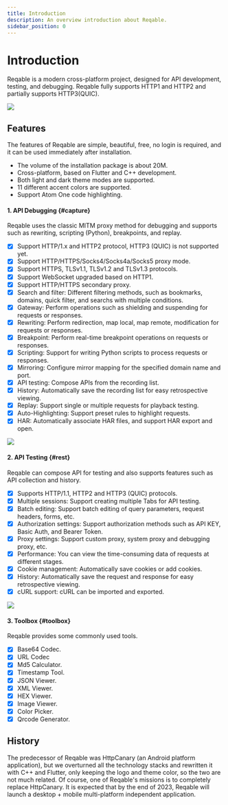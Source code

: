 ```yaml
---
title: Introduction
description: An overview introduction about Reqable.
sidebar_position: 0
---
```


# Introduction

Reqable is a modern cross-platform project, designed for API development, testing, and debugging. Reqable fully supports HTTP1 and HTTP2 and partially supports HTTP3(QUIC).

![](arts/home.png)

## Features

The features of Reqable are simple, beautiful, free, no login is required, and it can be used immediately after installation.

- The volume of the installation package is about 20M.
- Cross-platform, based on Flutter and C++ development.
- Both light and dark theme modes are supported.
- 11 different accent colors are supported.
- Support Atom One code highlighting.

#### 1. API Debugging {#capture}

Reqable uses the classic MITM proxy method for debugging and supports such as rewriting, scripting (Python), breakpoints, and replay.

- [x] Support HTTP/1.x and HTTP2 protocol, HTTP3 (QUIC) is not supported yet.
- [x] Support HTTP/HTTPS/Socks4/Socks4a/Socks5 proxy mode.
- [x] Support HTTPS, TLSv1.1, TLSv1.2 and TLSv1.3 protocols.
- [x] Support WebSocket upgraded based on HTTP1.
- [x] Support HTTP/HTTPS secondary proxy.
- [x] Search and filter: Different filtering methods, such as bookmarks, domains, quick filter, and searchs with multiple conditions.
- [x] Gateway: Perform operations such as shielding and suspending for requests or responses.
- [x] Rewriting: Perform redirection, map local, map remote, modification for requests or responses.
- [x] Breakpoint: Perform real-time breakpoint operations on requests or responses.
- [x] Scripting: Support for writing Python scripts to process requests or responses.
- [x] Mirroring: Configure mirror mapping for the specified domain name and port.
- [x] API testing: Compose APIs from the recording list.
- [x] History: Automatically save the recording list for easy retrospective viewing.
- [x] Replay: Support single or multiple requests for playback testing.
- [x] Auto-Highlighting: Support preset rules to highlight requests.
- [x] HAR: Automatically associate HAR files, and support HAR export and open.

![](arts/capture.png)

#### 2. API Testing {#rest}

Reqable can compose API for testing and also supports features such as API collection and history.

- [x] Supports HTTP/1.1, HTTP2 and HTTP3 (QUIC) protocols.
- [x] Multiple sessions: Support creating multiple Tabs for API testing.
- [x] Batch editing: Support batch editing of query parameters, request headers, forms, etc.
- [x] Authorization settings: Support authorization methods such as API KEY, Basic Auth, and Bearer Token.
- [x] Proxy settings: Support custom proxy, system proxy and debugging proxy, etc.
- [x] Performance: You can view the time-consuming data of requests at different stages.
- [x] Cookie management: Automatically save cookies or add cookies.
- [x] History: Automatically save the request and response for easy retrospective viewing.
- [x] cURL support: cURL can be imported and exported.

![](arts/rest.png)

#### 3. Toolbox {#toolbox}

Reqable provides some commonly used tools.

- [x] Base64 Codec.
- [x] URL Codec
- [x] Md5 Calculator.
- [x] Timestamp Tool.
- [x] JSON Viewer.
- [x] XML Viewer.
- [x] HEX Viewer.
- [x] Image Viewer.
- [x] Color Picker.
- [x] Qrcode Generator.

## History

The predecessor of Reqable was HttpCanary (an Android platform application), but we overturned all the technology stacks and rewritten it with C++ and Flutter, only keeping the logo and theme color, so the two are not much related. Of course, one of Reqable's missions is to completely replace HttpCanary. It is expected that by the end of 2023, Reqable will launch a desktop + mobile multi-platform independent application.
